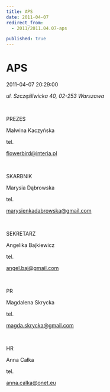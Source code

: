 ```yaml
---
title: APS
date: 2011-04-07
redirect_from: 
  - 2011/2011.04.07-aps

published: true
---
```




# APS

<time>2011-04-07 20:29:00</time>


*ul. Szczęśliwicka 40, 02-253 Warszawa*


 


PREZES


Malwina Kaczyńska


tel.


flowerbird@interia.pl


 


SKARBNIK


Marysia Dąbrowska


tel.


marysienkadabrowska@gmail.com


 


SEKRETARZ


Angelika Bajkiewicz


tel.


angel.baj@gmail.com


 


PR


Magdalena Skrycka


tel.


magda.skrycka@gmail.com


 


HR


Anna Całka


tel.


anna.calka@onet.eu


<!--{{json:{"created_date":"2011-04-07 20:29:00","publish_down":"0000-00-00 00:00:00","id":"124"}}}-->